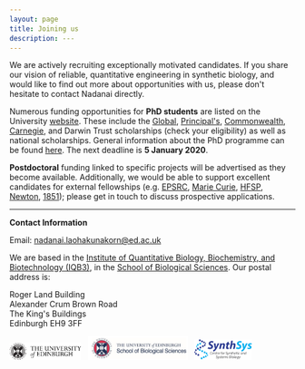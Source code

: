 ```yaml
---
layout: page
title: Joining us
description: ---
---
```


We are actively recruiting exceptionally motivated candidates. If you share our vision of reliable, quantitative engineering in synthetic biology, and would like to find out more about opportunities with us, please don't hesitate to contact Nadanai directly.

Numerous funding opportunities for **PhD students** are listed on the University [website](https://www.ed.ac.uk/student-funding/postgraduate). These include the [Global](https://www.ed.ac.uk/student-funding/postgraduate/international/global/research), [Principal's](https://www.ed.ac.uk/student-funding/postgraduate/uk-eu/university-scholarships/development), [Commonwealth](https://www.ed.ac.uk/student-funding/postgraduate/international/other-funding/commonwealth), [Carnegie](https://www.carnegie-trust.org/award-schemes/carnegie-phd-scholarships/), and Darwin Trust scholarships (check your eligibility) as well as national scholarships. General information about the PhD programme can be found [here](https://www.ed.ac.uk/studying/postgraduate/degrees/index.php?r=site/view&id=12). The next deadline is **5 January 2020**.

**Postdoctoral** funding linked to specific projects will be advertised as they become available. Additionally, we would be able to support excellent candidates for external fellowships (e.g. [EPSRC](https://epsrc.ukri.org/skills/fellows/), [Marie Curie](https://ec.europa.eu/research/mariecurieactions/), [HFSP](https://www.hfsp.org/funding/hfsp-funding/postdoctoral-fellowships), [Newton](https://royalsociety.org/grants-schemes-awards/grants/newton-international/), [1851](https://www.royalcommission1851.org/awards/)); please get in touch to discuss prospective applications.

---

**Contact Information**

Email: [nadanai.laohakunakorn@ed.ac.uk](mailto:nadanai.laohakunakorn@ed.ac.uk)

We are based in the [Institute of Quantitative Biology, Biochemistry, and Biotechnology (IQB3)](https://www.ed.ac.uk/biology/structural-molecular-biology), in the [School of Biological Sciences](https://www.ed.ac.uk/biology). Our postal address is:

Roger Land Building  
Alexander Crum Brown Road  
The King's Buildings  
Edinburgh EH9 3FF

<a href="https://www.ed.ac.uk/"><img src="/assets/images/logo.png" width="25%" alt="UoE"/></a> &nbsp;
<a href="https://www.ed.ac.uk/biology"><img src="/assets/images/logo_sbs.png" width="35%" alt="UoE"/></a> &nbsp;
<a href="http://www.synthsys.ed.ac.uk/our-centre"><img src="/assets/images/logo_synthsys.png" width="20%" alt="UoE"/></a> &nbsp;

